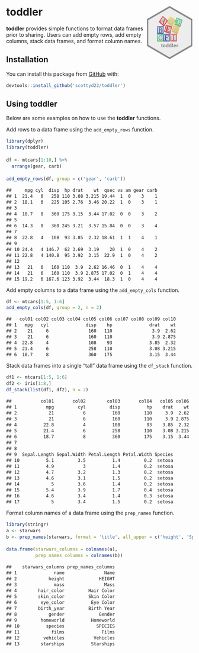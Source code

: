 
# toddler <img src="images/toddler_hex.png" align="right" width="125px"/>

**toddler** provides simple functions to format data frames prior to
sharing. Users can add empty rows, add empty columns, stack data frames,
and format column names.

## Installation

You can install this package from
[GitHub](https://github.com/scottyd22/) with:

``` r
devtools::install_github('scottyd22/toddler')
```

## Using toddler

Below are some examples on how to use the **toddler** functions.

Add rows to a data frame using the `add_empty_rows` function.

``` r
library(dplyr)
library(toddler)

df <- mtcars[1:10,] %>% 
  arrange(gear, carb)

add_empty_rows(df, group = c('gear', 'carb'))
```

    ##     mpg cyl  disp  hp drat    wt  qsec vs am gear carb
    ## 1  21.4   6   258 110 3.08 3.215 19.44  1  0    3    1
    ## 2  18.1   6   225 105 2.76  3.46 20.22  1  0    3    1
    ## 3                                                     
    ## 4  18.7   8   360 175 3.15  3.44 17.02  0  0    3    2
    ## 5                                                     
    ## 6  14.3   8   360 245 3.21  3.57 15.84  0  0    3    4
    ## 7                                                     
    ## 8  22.8   4   108  93 3.85  2.32 18.61  1  1    4    1
    ## 9                                                     
    ## 10 24.4   4 146.7  62 3.69  3.19    20  1  0    4    2
    ## 11 22.8   4 140.8  95 3.92  3.15  22.9  1  0    4    2
    ## 12                                                    
    ## 13   21   6   160 110  3.9  2.62 16.46  0  1    4    4
    ## 14   21   6   160 110  3.9 2.875 17.02  0  1    4    4
    ## 15 19.2   6 167.6 123 3.92  3.44  18.3  1  0    4    4

Add empty columns to a data frame using the `add_empty_cols` function.

``` r
df <- mtcars[1:5, 1:6]
add_empty_cols(df, group = 2, n = 2)
```

    ##   col01 col02 col03 col04 col05 col06 col07 col08 col09 col10
    ## 1   mpg   cyl              disp    hp              drat    wt
    ## 2    21     6               160   110               3.9  2.62
    ## 3    21     6               160   110               3.9 2.875
    ## 4  22.8     4               108    93              3.85  2.32
    ## 5  21.4     6               258   110              3.08 3.215
    ## 6  18.7     8               360   175              3.15  3.44

Stack data frames into a single “tall” data frame using the `df_stack`
function.

``` r
df1 <- mtcars[1:5, 1:6]
df2 <- iris[1:8,]
df_stack(list(df1, df2), n = 2)
```

    ##           col01       col02        col03       col04   col05 col06
    ## 1           mpg         cyl         disp          hp    drat    wt
    ## 2            21           6          160         110     3.9  2.62
    ## 3            21           6          160         110     3.9 2.875
    ## 4          22.8           4          108          93    3.85  2.32
    ## 5          21.4           6          258         110    3.08 3.215
    ## 6          18.7           8          360         175    3.15  3.44
    ## 7                                                                 
    ## 8                                                                 
    ## 9  Sepal.Length Sepal.Width Petal.Length Petal.Width Species      
    ## 10          5.1         3.5          1.4         0.2  setosa      
    ## 11          4.9           3          1.4         0.2  setosa      
    ## 12          4.7         3.2          1.3         0.2  setosa      
    ## 13          4.6         3.1          1.5         0.2  setosa      
    ## 14            5         3.6          1.4         0.2  setosa      
    ## 15          5.4         3.9          1.7         0.4  setosa      
    ## 16          4.6         3.4          1.4         0.3  setosa      
    ## 17            5         3.4          1.5         0.2  setosa

Format column names of a data frame using the `prep_names` function.

``` r
library(stringr)
a <- starwars
b <- prep_names(starwars, format = 'title', all_upper = c('height', 'Species'))

data.frame(starwars_columns = colnames(a),
           prep_names_columns = colnames(b))
```

    ##    starwars_columns prep_names_columns
    ## 1              name               Name
    ## 2            height             HEIGHT
    ## 3              mass               Mass
    ## 4        hair_color         Hair Color
    ## 5        skin_color         Skin Color
    ## 6         eye_color          Eye Color
    ## 7        birth_year         Birth Year
    ## 8            gender             Gender
    ## 9         homeworld          Homeworld
    ## 10          species            SPECIES
    ## 11            films              Films
    ## 12         vehicles           Vehicles
    ## 13        starships          Starships

